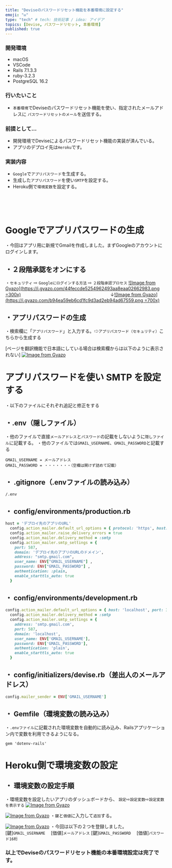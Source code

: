 ```yaml
---
title: "Deviseのパスワードリセット機能を本番環境に設定する"
emoji: "✉️"
type: "tech" # tech: 技術記事 / idea: アイデア
topics: [Devise, パスワードリセット, 本番環境]
published: true
---
```

### 開発環境
- macOS
- VSCode
- Rails 7.1.3.3
- ruby-3.2.3
- PostgreSQL 16.2

### 行いたいこと
- `本番環境`でDeviseのパスワードリセット機能を使い、指定されたメールアドレスに
`パスワードリセットのメール`を送信する。

### 前提として...
- 開発環境でDeviseによるパスワードリセット機能の実装が済んでいる。
- アプリのデプロイ先は`Heroku`です。

### 実装内容
- `Google`で`アプリパスワード`を生成する。
- 生成した`アプリパスワード`を使い`SMTP`を設定する。
- Heroku側で`環境変数`を設定する。
<br>
<br>
<br>

# Googleでアプリパスワードの生成
・今回はアプリ用に新規でGmailを作成しました。まずGoogleのアカウントにログインします。
## ・２段階承認をオンにする
・`セキュリティ` ⇨ `Googleにログインする方法` ⇨ `２段階承認プロセス`
[![Image from Gyazo](https://i.gyazo.com/44feccde5254962493aa8eaa02662983.png =300x)](https://gyazo.com/44feccde5254962493aa8eaa02662983)　　　　　　　　　　　　　　　　　　　　↓[![Image from Gyazo](https://i.gyazo.com/b94ea59eb6cd1fc9d3ad2eb94ad67559.png =700x)](https://gyazo.com/b94ea59eb6cd1fc9d3ad2eb94ad67559)


## ・アプリパスワードの生成
・検索欄に「`アプリパスワード`」と入力する。⇨`アプリパスワード（セキュリティ）`こちらから生成する

[ページを翻訳機能で日本語にしている場合は検索欄からは以下のように表示されない]
[![Image from Gyazo](https://i.gyazo.com/ccfeea58fd79b3bb876fcd79f290c4b8.png)](https://gyazo.com/ccfeea58fd79b3bb876fcd79f290c4b8)




# アプリパスワードを使い SMTP を設定する
・以下のファイルにそれぞれ追記と修正をする

## ・.env（隠しファイル）
・他のファイルで直接`メールアドレス`と`パスワード`の記載をしないように`隠しファイル`に記載する。
・他のファイルでは`GMAIL_USERNAME`、`GMAIL_PASSWORD`と記載する
```rb:.env
GMAIL_USERNAME = メールアドレス
GMAIL_PASSWORD = ・・・・・・・（空欄は開けず詰めて記載）
```


## ・ .gitignore（.envファイルの読み込み）
```rb:.gitignore
/.env
```

## ・ config/environments/production.rb
```rb:config/environments/production.rb
host = 'デプロイ先のアプリのURL'
  config.action_mailer.default_url_options = { protocol: 'https', host: host } 
  config.action_mailer.raise_delivery_errors = true
  config.action_mailer.delivery_method = :smtp
  config.action_mailer.smtp_settings = {
    port: 587,
    domain: 'デプロイ先のアプリのURLのドメイン',
    address: "smtp.gmail.com",
    user_name: ENV["GMAIL_USERNAME"] ,
    password: ENV["GMAIL_PASSWORD"] ,
    authentication: :plain,
    enable_starttls_auto: true
  }
```

## ・ config/environments/development.rb
```rb:config/environments/development.rb
config.action_mailer.default_url_options = { host: 'localhost', port: 3000 }
  config.action_mailer.delivery_method = :smtp
  config.action_mailer.smtp_settings = {
    address: 'smtp.gmail.com',
    port: 587,
    domain: 'localhost', 
    user_name: ENV['GMAIL_USERNAME'],
    password: ENV['GMAIL_PASSWORD'],
    authentication: 'plain',
    enable_starttls_auto: true
  }
  ```


## ・ config/initializers/devise.rb（差出人のメールアドレス）
```rb:config/initializers/devise.rb
config.mailer_sender = ENV['GMAIL_USERNAME']
```


## ・ Gemfile（環境変数の読み込み）
・`.envファイル`に記載された環境変数を自動的に読み込み、Railsアプリケーション内で変数を利用できるようになる。
```rb: Gemfile
gem 'dotenv-rails'
```




# Heroku側で環境変数の設定
## ・ 環境変数の設定手順
・環境変数を設定したいアプリのダッシュボードから、
`設定`⇨`設定変数`⇨`設定変数を表示する`
[![Image from Gyazo](https://i.gyazo.com/15227f6d8e12d5a1e0f1cc0c957b57d6.png)](https://gyazo.com/15227f6d8e12d5a1e0f1cc0c957b57d6)

[![Image from Gyazo](https://i.gyazo.com/150605298e0786d526073ae975e56245.png)](https://gyazo.com/150605298e0786d526073ae975e56245)
・`鍵`と`価値`に入力して`追加`する。

[![Image from Gyazo](https://i.gyazo.com/e353d70537861a131504565126cd0ddf.png)](https://gyazo.com/e353d70537861a131504565126cd0ddf)
・今回は以下の２つを登録しました。
[鍵]`GMAIL_USERNAME`  　[価値]`メールアドレス`
[鍵]`GMAIL_PASSWORD`  　[価値]`パスワード16桁`

### 以上でDeviseのパスワードリセット機能の本番環境設定は完了です。